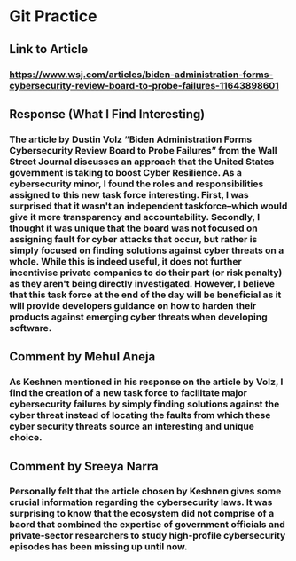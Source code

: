 # Git Practice

## Link to Article 
### https://www.wsj.com/articles/biden-administration-forms-cybersecurity-review-board-to-probe-failures-11643898601

## Response (What I Find Interesting)
### The article by Dustin Volz “Biden Administration Forms Cybersecurity Review Board to Probe Failures” from the Wall Street Journal discusses an approach that the United States government is taking to boost Cyber Resilience. As a cybersecurity minor, I found the roles and responsibilities assigned to this new task force interesting. First, I was surprised that it wasn't an independent taskforce–which would give it more transparency and accountability. Secondly, I thought it was unique that the board was not focused on assigning fault for cyber attacks that occur, but rather is simply focused on finding solutions against cyber threats on a whole. While this is indeed useful, it does not further incentivise private companies to do their part (or risk penalty) as they aren't being directly investigated. However, I believe that this task force at the end of the day will be beneficial as it will provide developers guidance on how to harden their products against emerging cyber threats when developing software.

## Comment by Mehul Aneja
### As Keshnen mentioned in his response on the article by Volz, I find the creation of a new task force to facilitate major cybersecurity failures by simply finding solutions against the cyber threat instead of locating the faults from which these cyber security threats source an interesting and unique choice.

## Comment by Sreeya Narra
### Personally felt that the article chosen by Keshnen gives some crucial information regarding the cybersecurity laws. It was surprising to know that the ecosystem did not comprise of a baord that combined the expertise of government officials and private-sector researchers to study high-profile cybersecurity episodes has been missing up until now.